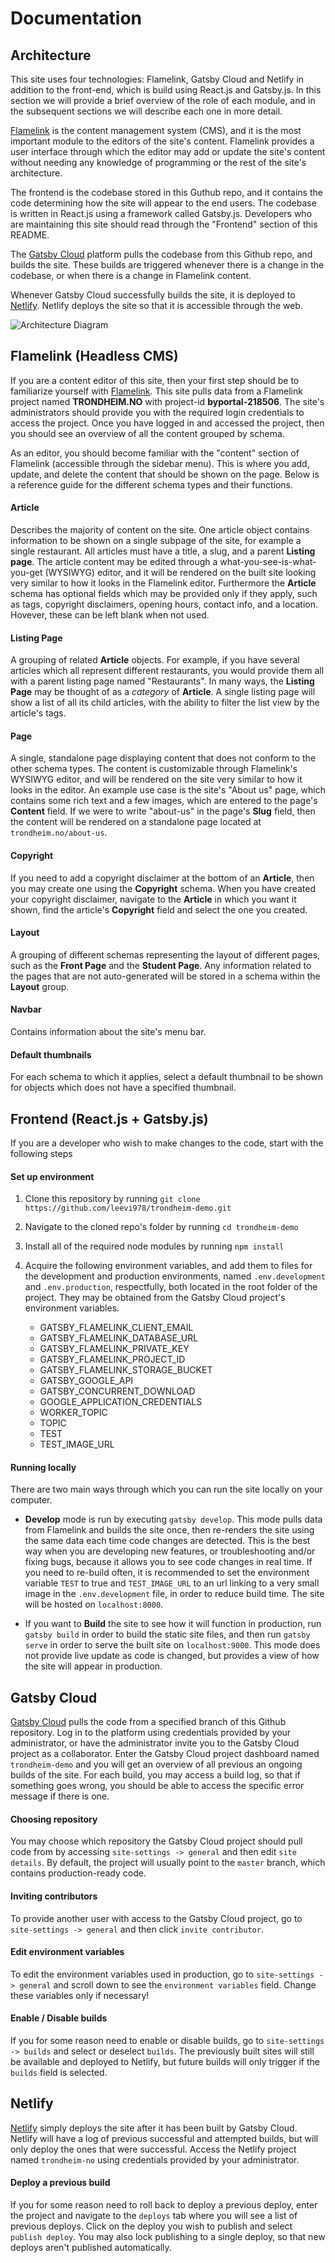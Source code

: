 # Documentation

## Architecture

This site uses four technologies: Flamelink, Gatsby Cloud and Netlify in addition to the front-end, which is build using React.js and Gatsby.js. In this section we will provide a brief overview of the role of each module, and in the subsequent sections we will describe each one in more detail.

[Flamelink](https://flamelink.io) is the content management system (CMS), and it is the most important module to the editors of the site's content. Flamelink provides a user interface through which the editor may add or update the site's content without needing any knowledge of programming or the rest of the site's architecture.

The frontend is the codebase stored in this Guthub repo, and it contains the code determining how the site will appear to the end users. The codebase is written in React.js using a framework called Gatsby.js. Developers who are maintaining this site should read through the "Frontend" section of this README.

The [Gatsby Cloud](https://gatsbyjs.com) platform pulls the codebase from this Github repo, and builds the site. These builds are triggered whenever there is a change in the codebase, or when there is a change in Flamelink content.

Whenever Gatsby Cloud successfully builds the site, it is deployed to [Netlify](https://netlify.com). Netlify deploys the site so that it is accessible through the web.

![Architecture Diagram](/static/images/trondheim-no-architecture.png)

## Flamelink (Headless CMS)

If you are a content editor of this site, then your first step should be to familiarize yourself with [Flamelink](https://flamelink.io). This site pulls data from a Flamelink project named **TRONDHEIM.NO** with project-id **byportal-218506**. The site's administrators should provide you with the required login credentials to access the project. Once you have logged in and accessed the project, then you should see an overview of all the content grouped by schema.

As an editor, you should become familiar with the "content" section of Flamelink (accessible through the sidebar menu). This is where you add, update, and delete the content that should be shown on the page. Below is a reference guide for the different schema types and their functions.

#### Article

Describes the majority of content on the site. One article object contains information to be shown on a single subpage of the site, for example a single restaurant. All articles must have a title, a slug, and a parent **Listing page**. The article content may be edited through a what-you-see-is-what-you-get (WYSIWYG) editor, and it will be rendered on the built site looking very similar to how it looks in the Flamelink editor. Furthermore the **Article** schema has optional fields which may be provided only if they apply, such as tags, copyright disclaimers, opening hours, contact info, and a location. Hovever, these can be left blank when not used.

#### Listing Page

A grouping of related **Article** objects. For example, if you have several articles which all represent different restaurants, you would provide them all with a parent listing page named "Restaurants". In many ways, the **Listing Page** may be thought of as a _category_ of **Article**. A single listing page will show a list of all its child articles, with the ability to filter the list view by the article's tags.

#### Page

A single, standalone page displaying content that does not conform to the other schema types. The content is customizable through Flamelink's WYSIWYG editor, and will be rendered on the site very similar to how it looks in the editor. An example use case is the site's "About us" page, which contains some rich text and a few images, which are entered to the page's **Content** field. If we were to write "about-us" in the page's **Slug** field, then the content will be rendered on a standalone page located at `trondheim.no/about-us`.

#### Copyright

If you need to add a copyright disclaimer at the bottom of an **Article**, then you may create one using the **Copyright** schema. When you have created your copyright disclaimer, navigate to the **Article** in which you want it shown, find the article's **Copyright** field and select the one you created.

#### Layout

A grouping of different schemas representing the layout of different pages, such as the **Front Page** and the **Student Page**. Any information related to the pages that are not auto-generated will be stored in a schema within the **Layout** group.

#### Navbar

Contains information about the site's menu bar.

#### Default thumbnails

For each schema to which it applies, select a default thumbnail to be shown for objects which does not have a specified thumbnail.

## Frontend (React.js + Gatsby.js)

If you are a developer who wish to make changes to the code, start with the following steps

#### Set up environment

1. Clone this repository by running `git clone https://github.com/leevi978/trondheim-demo.git`
2. Navigate to the cloned repo's folder by running `cd trondheim-demo`
3. Install all of the required node modules by running `npm install`
4. Acquire the following environment variables, and add them to files for the development and production environments, named `.env.development` and `.env.production`, respectfully, both located in the root folder of the project. They may be obtained from the Gatsby Cloud project's environment variables.

   - GATSBY_FLAMELINK_CLIENT_EMAIL
   - GATSBY_FLAMELINK_DATABASE_URL
   - GATSBY_FLAMELINK_PRIVATE_KEY
   - GATSBY_FLAMELINK_PROJECT_ID
   - GATSBY_FLAMELINK_STORAGE_BUCKET
   - GATSBY_GOOGLE_API
   - GATSBY_CONCURRENT_DOWNLOAD
   - GOOGLE_APPLICATION_CREDENTIALS
   - WORKER_TOPIC
   - TOPIC
   - TEST
   - TEST_IMAGE_URL

#### Running locally

There are two main ways through which you can run the site locally on your computer.

- **Develop** mode is run by executing `gatsby develop`. This mode pulls data from Flamelink and builds the site once, then re-renders the site using the same data each time code changes are detected. This is the best way when you are developing new features, or troubleshooting and/or fixing bugs, because it allows you to see code changes in real time. If you need to re-build often, it is recommended to set the environment variable `TEST` to true and `TEST_IMAGE_URL` to an url linking to a very small image in the `.env.development` file, in order to reduce build time. The site will be hosted on `localhost:8000`.

- If you want to **Build** the site to see how it will function in production, run `gatsby build` in order to build the static site files, and then run `gatsby serve` in order to serve the built site on `localhost:9000`. This mode does not provide live update as code is changed, but provides a view of how the site will appear in production.

## Gatsby Cloud

[Gatsby Cloud](https://gatsbyjs.com) pulls the code from a specified branch of this Github repository. Log in to the platform using credentials provided by your administrator, or have the administrator invite you to the Gatsby Cloud project as a collaborator. Enter the Gatsby Cloud project dashboard named `trondheim-demo` and you will get an overview of all previous an ongoing builds of the site. For each build, you may access a build log, so that if something goes wrong, you should be able to access the specific error message if there is one.

#### Choosing repository

You may choose which repository the Gatsby Cloud project should pull code from by accessing `site-settings -> general` and then edit `site details`. By default, the project will usually point to the `master` branch, which contains production-ready code.

#### Inviting contributors

To provide another user with access to the Gatsby Cloud project, go to `site-settings -> general` and then click `invite contributor`.

#### Edit environment variables

To edit the environment variables used in production, go to `site-settings -> general` and scroll down to see the `environment variables` field. Change these variables only if necessary!

#### Enable / Disable builds

If you for some reason need to enable or disable builds, go to `site-settings -> builds` and select or deselect `builds`. The previously built sites will still be available and deployed to Netlify, but future builds will only trigger if the `builds` field is selected.

## Netlify

[Netlify](https://netlify.com) simply deploys the site after it has been built by Gatsby Cloud. Netlify will have a log of previous successful and attempted builds, but will only deploy the ones that were successful. Access the Netlify project named `trondheim-no` using credentials provided by your administrator.

#### Deploy a previous build

If you for some reason need to roll back to deploy a previous deploy, enter the project and navigate to the `deploys` tab where you will see a list of previous deploys. Click on the deploy you wish to publish and select `publish deploy`. You may also lock publishing to a single deploy, so that new deploys aren't published automatically.
